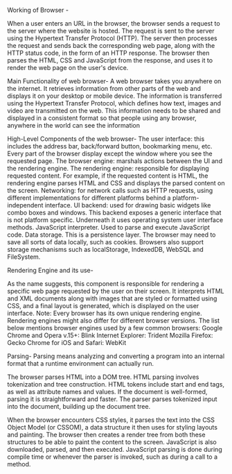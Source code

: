 Working of Browser - 

When a user enters an URL in the browser, the browser sends a request to the server where the website is hosted. The request is sent to the server using the Hypertext Transfer Protocol (HTTP). The server then processes the request and sends back the corresponding web page, along with the HTTP status code, in the form of an HTTP response. The browser then parses the HTML, CSS and JavaScript from the response, and uses it to render the web page on the user's device.

Main Functionality of web browser- 
A web browser takes you anywhere on the internet. It retrieves information from other parts of the web and displays it on your desktop or mobile device. The information is transferred using the Hypertext Transfer Protocol, which defines how text, images and video are transmitted on the web. This information needs to be shared and displayed in a consistent format so that people using any browser, anywhere in the world can see the information

High-Level Components of the web browser-
The user interface: this includes the address bar, back/forward button, bookmarking menu, etc. Every part of the browser display except the window where you see the requested page.
The browser engine: marshals actions between the UI and the rendering engine.
The rendering engine: responsible for displaying requested content. For example, if the requested content is HTML, the rendering engine parses HTML and CSS and displays the parsed content on the screen.
Networking: for network calls such as HTTP requests, using different implementations for different platforms behind a platform-independent interface.
UI backend: used for drawing basic widgets like combo boxes and windows. This backend exposes a generic interface that is not platform specific. Underneath it uses operating system user interface methods.
JavaScript interpreter. Used to parse and execute JavaScript code.
Data storage. This is a persistence layer. The browser may need to save all sorts of data locally, such as cookies. Browsers also support storage mechanisms such as localStorage, IndexedDB, WebSQL and FileSystem.



Rendering Engine and its use-

As the name suggests, this component is responsible for rendering a specific web page requested by the user on their screen. It interprets HTML and XML documents along with images that are styled or formatted using CSS, and a final layout is generated, which is displayed on the user interface.
Note: Every browser has its own unique rendering engine. Rendering engines might also differ for different browser versions. The list below mentions browser engines used by a few common browsers:
Google Chrome and Opera v.15+: Blink
Internet Explorer: Trident
Mozilla Firefox: Gecko
Chrome for iOS and Safari: WebKit


Parsing- 
Parsing means analyzing and converting a program into an internal format that a runtime environment can actually run.

The browser parses HTML into a DOM tree. HTML parsing involves tokenization and tree construction. HTML tokens include start and end tags, as well as attribute names and values. If the document is well-formed, parsing it is straightforward and faster. The parser parses tokenized input into the document, building up the document tree.

When the browser encounters CSS styles, it parses the text into the CSS Object Model (or CSSOM), a data structure it then uses for styling layouts and painting. The browser then creates a render tree from both these structures to be able to paint the content to the screen. JavaScript is also downloaded, parsed, and then executed.
JavaScript parsing is done during compile time or whenever the parser is invoked, such as during a call to a method.

